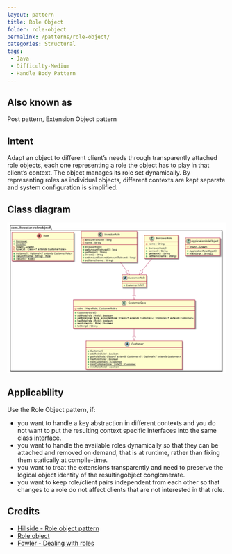 ```yaml
---
layout: pattern
title: Role Object
folder: role-object
permalink: /patterns/role-object/
categories: Structural
tags:
 - Java
 - Difficulty-Medium
 - Handle Body Pattern
---
```


## Also known as
Post pattern, Extension Object pattern

## Intent
Adapt an object to different client’s needs through transparently attached role objects, each one representing a role
the object has to play in that client’s context. The object manages its role set dynamically. By representing roles as
individual objects, different contexts are kept separate and system configuration is simplified.

## Class diagram
![alt text](./etc/role-object.urm.png "Role Object pattern class diagram")

## Applicability
Use the Role Object pattern, if:
- you want to handle a key abstraction in different contexts and you do not want to put the resulting context specific interfaces into the same class interface.
- you want to handle the available roles dynamically so that they can be attached and removed on demand, that is at runtime, rather than fixing them statically at compile-time.
- you want to treat the extensions transparently and need to preserve the logical object identity of the resultingobject conglomerate.
- you want to keep role/client pairs independent from each other so that changes to a role do not affect clients that are not interested in that role.

## Credits
- [Hillside - Role object pattern](https://hillside.net/plop/plop97/Proceedings/riehle.pdf)
- [Role object](http://wiki.c2.com/?RoleObject)
- [Fowler - Dealing with roles](https://martinfowler.com/apsupp/roles.pdf)